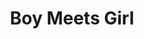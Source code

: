 ---
title: Boy Meets Girl
year: 1938
opening_date: 1938-01-18
closing_date: 1938-01-20
layout: productions
image:
image_caption:
image_credit:
playbill: 
category: 
details:
  Theatre: Theatre Jacksonville
  Venue: Little Theatre
cast:
  Studio Officer: Birt Byrd
  Rosetti: Carl Cesery
  Mr. Friday: Edward Goodman
  Chauffer: Elmo Lehman, Jr.
  Hospital Nurse: Emily Kennard
  Susie: Emma Sue Zink
  Miss Crews: Evelyn B. Cox
  Radio Announcer: George E. Weeks
  Major Thompson: Joseph Marron
  Peggy: Kathleen MacDonough
  Larry Toms: Kingston Newman
  Happy: Marcia Elizabeth Swisher
  Doctor: Martin S. Fabian
  Nurse: Mary Noel Preston
  Green: Maurice Perkins
  Rodney Bevan: Neal Tyler, Jr.
  Robert Law: Ralph W. Cooper, Jr.
  Lil Slade: Regina Carter
  J. Carlye Benson: Stuart Cavanagh
crew:
  Electrical Effects: Earl DeFlorin
  Staging: 
    - Grace Martin
    - Herbert Swisher
    - Mary Courtney
    - Stokes Perry
  Cutter: Herbert Swisher
  Director: Huron L. Blyden
  Props: Mrs. H.W. Preston
orchestra:
external_links:
---